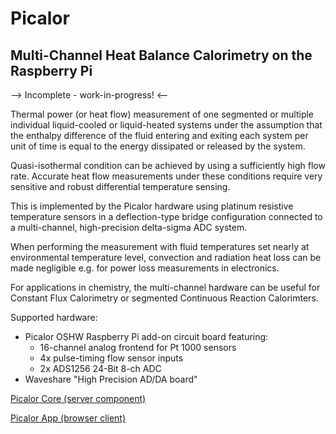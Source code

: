 # Picalor

## Multi-Channel Heat Balance Calorimetry on the Raspberry Pi
--> Incomplete - work-in-progress! <--

Thermal power (or heat flow) measurement of one segmented or multiple
individual liquid-cooled or liquid-heated systems under the assumption
that the enthalpy difference of the fluid entering and exiting each system
per unit of time is equal to the energy dissipated or released by the system.

Quasi-isothermal condition can be achieved by using a sufficiently high
flow rate. Accurate heat flow measurements under these conditions
require very sensitive and robust differential temperature sensing.

This is implemented by the Picalor hardware using platinum resistive
temperature sensors in a deflection-type bridge configuration connected
to a multi-channel, high-precision delta-sigma ADC system.

When performing the measurement with fluid temperatures set nearly at
environmental temperature level, convection and radiation heat loss
can be made negligible e.g. for power loss measurements in electronics.

For applications in chemistry, the multi-channel hardware can be useful
for Constant Flux Calorimetry or segmented Continuous Reaction Calorimters.

Supported hardware:

* Picalor OSHW Raspberry Pi add-on circuit board featuring:
    - 16-channel analog frontend for Pt 1000 sensors
    - 4x pulse-timing flow sensor inputs
    - 2x ADS1256 24-Bit 8-ch ADC
* Waveshare "High Precision AD/DA board"

[Picalor Core (server component)](https://ul-gh.github.io/Picalor/picalor_core/html/namespaces.html)

[Picalor App (browser client)](https://ul-gh.github.io/Picalor/picalor_app/html/files.html)
